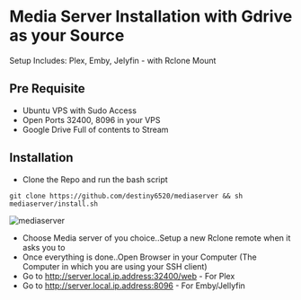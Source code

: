 # Media Server Installation with Gdrive as your Source

Setup Includes:  Plex, Emby, Jelyfin - with Rclone Mount

## Pre Requisite
- Ubuntu VPS with Sudo Access
- Open Ports 32400, 8096 in your VPS
- Google Drive Full of contents to Stream

## Installation
- Clone the Repo and run the bash script
```
git clone https://github.com/destiny6520/mediaserver && sh mediaserver/install.sh
```
![mediaserver](https://i.ibb.co/ygKr9gG/Screenshot-1041.png)
- Choose Media server of you choice..Setup a new Rclone remote when it asks you to
- Once everything is done..Open Browser in your Computer (The Computer in which you are using your SSH client)
- Go to http://server.local.ip.address:32400/web - For Plex
- Go to http://server.local.ip.address:8096 - For Emby/Jellyfin
